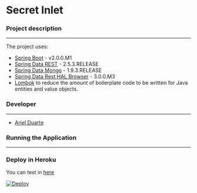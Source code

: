 # Secret Inlet

  
 ### Project description
--------------------------------------

The project uses:
- [Spring Boot](https://spring.io/guides/gs/spring-boot/) - v2.0.0.M1
- [Spring Data REST](https://spring.io/guides/gs/accessing-data-rest/) - 2.5.3.RELEASE
- [Spring Data Mongo](https://spring.io/guides/gs/accessing-mongodb-data-rest/) - 1.9.3.RELEASE
- [Spring Data Rest HAL Browser](https://spring.io/guides/gs/accessing-mongodb-data-rest/) - 3.0.0.M3
- [Lombok](http://projectlombok.org) to reduce the amount of boilerplate code to be written for Java entities and value objects.


### Developer
--------------------------------------

- [Ariel Duarte](https://github.com/iarielduarte)

### Running the Application
--------------------------------------

### Deploy in Heroku

You can test in [here](https://secret-inlet-38373.herokuapp.com/)

[![Deploy](https://www.herokucdn.com/deploy/button.png)](https://heroku.com/deploy)


